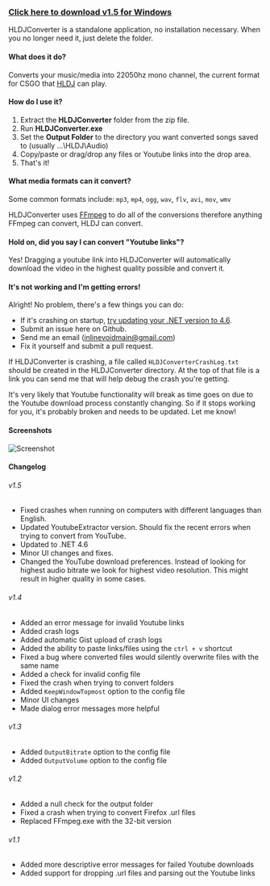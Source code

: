 ### [Click here to download v1.5 for Windows](https://github.com/inlinevoid/HLDJConverter/releases/download/1.5/HLDJConverter.1.5.zip)
HLDJConverter is a standalone application, no installation necessary.  When you no longer need it, just delete the folder.

#### What does it do?
Converts your music/media into 22050hz mono channel, the current format for CSGO that [HLDJ](http://www.hldj.org/) can play.

#### How do I use it?
1. Extract the **HLDJConverter** folder from the zip file.
2. Run **HLDJConverter.exe**
2. Set the **Output Folder** to the directory you want converted songs saved to (usually ...\HLDJ\Audio)
3. Copy/paste or drag/drop any files or Youtube links into the drop area.
4. That's it!

#### What media formats can it convert?
Some common formats include: `mp3`, `mp4`, `ogg`, `wav`, `flv`, `avi`, `mov`, `wmv`

HLDJConverter uses [FFmpeg](https://www.ffmpeg.org/general.html#Audio-Codecs) to do all of the conversions therefore anything FFmpeg can convert, HLDJ can convert.

#### Hold on, did you say I can convert "Youtube links"?
Yes! Dragging a youtube link into HLDJConverter will automatically download the video in the highest quality possible and convert it.

#### It's not working and I'm getting errors!
Alright!  No problem, there's a few things you can do:
* If it's crashing on startup, [try updating your .NET version to 4.6](https://www.microsoft.com/en-us/download/details.aspx?id=48130).
* Submit an issue here on Github.
* Send me an email (inlinevoidmain@gmail.com)
* Fix it yourself and submit a pull request.

If HLDJConverter is crashing, a file called `HLDJConverterCrashLog.txt` should be created in the HLDJConverter directory.  At the top of that file is a link you can send me that will help debug the crash you're getting.

It's very likely that Youtube functionality will break as time goes on due to the Youtube download process constantly changing.  So if it stops working for you, it's probably broken and needs to be updated.  Let me know!

#### Screenshots
![Screenshot](http://i.imgur.com/uHlMNTG.png)

#### Changelog
###### v1.5
- Fixed crashes when running on computers with different languages than English.
- Updated YoutubeExtractor version.  Should fix the recent errors when trying to convert from YouTube.
- Updated to .NET 4.6
- Minor UI changes and fixes.
- Changed the YouTube download preferences.  Instead of looking for highest audio bitrate we look for highest video resolution.  This might result in higher quality in some cases.

###### v1.4
- Added an error message for invalid Youtube links
- Added crash logs
- Added automatic Gist upload of crash logs
- Added the ability to paste links/files using the `ctrl + v` shortcut
- Fixed a bug where converted files would silently overwrite files with the same name
- Added a check for invalid config file
- Fixed the crash when trying to convert folders
- Added `KeepWindowTopmost` option to the config file
- Minor UI changes
- Made dialog error messages more helpful

###### v1.3
- Added `OutputBitrate` option to the config file
- Added `OutputVolume` option to the config file

###### v1.2
- Added a null check for the output folder
- Fixed a crash when trying to convert Firefox .url files
- Replaced FFmpeg.exe with the 32-bit version

###### v1.1
- Added more descriptive error messages for failed Youtube downloads
- Added support for dropping .url files and parsing out the Youtube links
